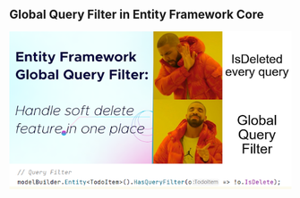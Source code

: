 ## Global Query Filter in Entity Framework Core

![picture alt](https://github.com/JayKrishnareddy/QueryFilterEFCore/blob/master/Frame-5-1.png "GlobalQueryFilter-EF Core")
